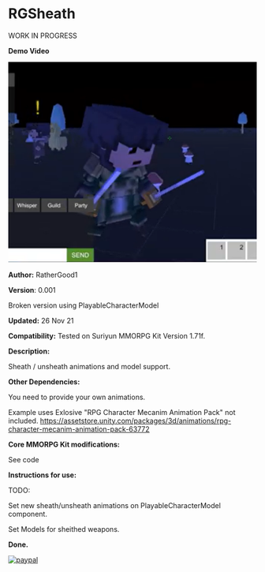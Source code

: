 # RGSheath

WORK IN PROGRESS

**Demo Video**

[![Emote Chat](media/RGSheathPic.png)](https://youtu.be/nWquP-_aa3U)

**Author:** RatherGood1

**Version**: 0.001

Broken version using PlayableCharacterModel 

**Updated:** 26 Nov 21

**Compatibility:** Tested on Suriyun MMORPG Kit Version 1.71f.



**Description:** 

Sheath / unsheath animations and model support.

**Other Dependencies:**

You need to provide your own animations. 

Example uses Exlosive "RPG Character Mecanim Animation Pack" not included.  https://assetstore.unity.com/packages/3d/animations/rpg-character-mecanim-animation-pack-63772


**Core MMORPG Kit modifications:**

See code

**Instructions for use:**

TODO:

Set new sheath/unsheath animations on PlayableCharacterModel component.

Set Models for sheithed weapons.

**Done.**


[![paypal](https://www.paypalobjects.com/en_US/i/btn/btn_donateCC_LG.gif)](https://www.paypal.com/cgi-bin/webscr?cmd=_s-xclick&hosted_button_id=L7RYB7NRR78L6)
